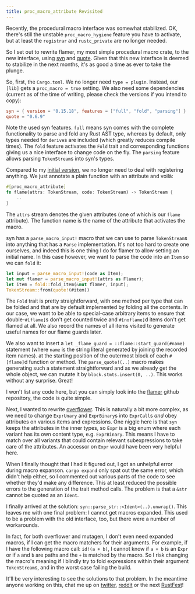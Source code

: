 ```yaml
---
title: proc_macro_attribute Revisited
---
```


Recently, the procedural macro interface was somewhat stabilized. OK, there's
still the unstable `proc_macro_hygiene` feature you have to activate, but at
least the `registrar` and `rustc_private` are no longer needed.

So I set out to rewrite flamer, my most simple procedural macro crate, to the
new interface, using [syn] and [quote]. Given that this new interface is deemed
to stabilize in the next months, it's as good a time as ever to take the
plunge.

So, first, the `Cargo.toml`. We no longer need `type = plugin`. Instead, our
`[lib]` gets a `proc_macro = true` setting. We also need some dependencies
(current as of the time of writing, please check the versions if you intend to
copy):

```toml
syn = { version = "0.15.18", features = ["full", "fold", "parsing"] }
quote = "0.6.9"
```

Note the used syn features. `full` means syn comes with the complete
functionality to parse and fold any Rust AST type, whereas by default, only
types needed for `derive`s are included (which greatly reduces compile times).
The `fold` feature activates the `Fold` trait and corresponding functions
giving us a nice interface to change code on the fly. The `parsing` feature
allows parsing `TokenStream`s into syn's types.

Compared to my [initial version], we no longer need to deal with registering
anything. We just annotate a plain function with an attribute and voilà:

```rust
#[proc_macro_attribute]
fn flame(attrs: TokenStream, code: TokenStream) -> TokenStream {
    ..
}
```

The `attrs` stream denotes the given attributes (one of which is our `flame`
attribute). The function name is the name of the attribute that activates the
macro.

syn has a `parse_macro_input!` macro that we can use to parse `TokenStream`s
into anything that has a `Parse` implementation. It's not too hard to create
one ourselves, and indeed this is one thing I do for flamer to allow setting
an initial name. In this case however, we want to parse the code into an `Item`
so we can `fold` it:

```rust
let input = parse_macro_input!(code as Item);
let mut flamer = parse_macro_input!(attrs as Flamer);
let item = fold::fold_item(&mut flamer, input);
TokenStream::from(quote!(#item))
```

The `Fold` trait is pretty straightforward, with one method per type that can
be folded and that are by default implemented by folding all the contents. In
our case, we want to be able to special-case arbitrary items to ensure that
double-`#[flame]`s don't get counted twice and `#[noflame]`d items don't get
flamed at all. We also record the names of all items visited to generate
useful names for our flame guards later.

We also want to insert a `let _flame_guard = ::flame::start_guard(#name)`
statement (where `name` is the string literal generated by joining the
recorded item names). at the starting position of the outermost block of each
`#[flame]`d function or method. The `parse_quote!(..)` macro makes generating
such a statement straightforward and as we already get the whole object, we
can mutate it by `block.stmts.insert(0, ..)`. This works without any surprise.
Great!

I won't list any code here, but you can simply look into the [flamer] github
repository, the code is quite simple.

Next, I wanted to rewrite [overflower]. This is naturally a bit more complex,
as we need to change `ExprUnary` and `ExprBinary`s into `ExprCall`s *and* obey
attributes on various items and expressions. One niggle here is that `syn`
keeps the attributes in the inner types, so `Expr` is a big enum where each
variant has its own content type, e.g. `ExprBinary`. This means I have to
match over all variants that could contain relevant subexpressions to take
care of the attributes. An accessor on `Expr` would have been very helpful
here.

When I finally thought that I had it figured out, I got an unhelpful error
during macro expanson. `cargo expand` only spat out the same error, which
didn't help either, so I commented out various parts of the code to see whether
they'd make any difference. This at least reduced the possible errors to the
generation of the trait method calls. The problem is that a `&str` cannot be
quoted as an `Ident`.

I finally arrived at the solution: `syn::parse_str::<Ident>(..).unwrap()`. This
leaves me with one final problem: I cannot get macros expanded. This used to be
a problem with the old interface, too, but there were a number of workarounds.

In fact, for both overflower and mutagen, I don't even need expanded macros, if
I can get the macro matchers for their arguments. For example, if I have the
following macro call: `id!(a + b)`, I cannot know if `a + b` is an `Expr` or if
`a` and `b` are paths and the `+` is matched by the macro. So I risk changing
the macro's meaning if I blindly try to fold expressions within their argument
`TokenStream`s, and in the worst case failing the build.

It'll be very interesting to see the solutions to that problem. In the meantime
anyone working on this, chat me up on [twitter], [reddit] or the next
[RustFest]!

[syn]: https://docs.rs/syn
[quote]: https://docs.rs/quote
[initial version]: https://llogiq.github.io/2016/05/17/flamer.html
[flamer]: https://github.com/llogiq/flamer/blob/92b3427857b463e4f94c71c180c145034bfe9574/src/lib.rs
[overflower]: https://github.com/llogiq/overflower
[twitter]: https://mobile.twitter.com/llogiq
[reddit]: https://www.reddit.com/r/rust/comments/9vy1e5/blog_proc_macro_attribute_revisited
[RustFest]: https://rome.rustfest.eu
